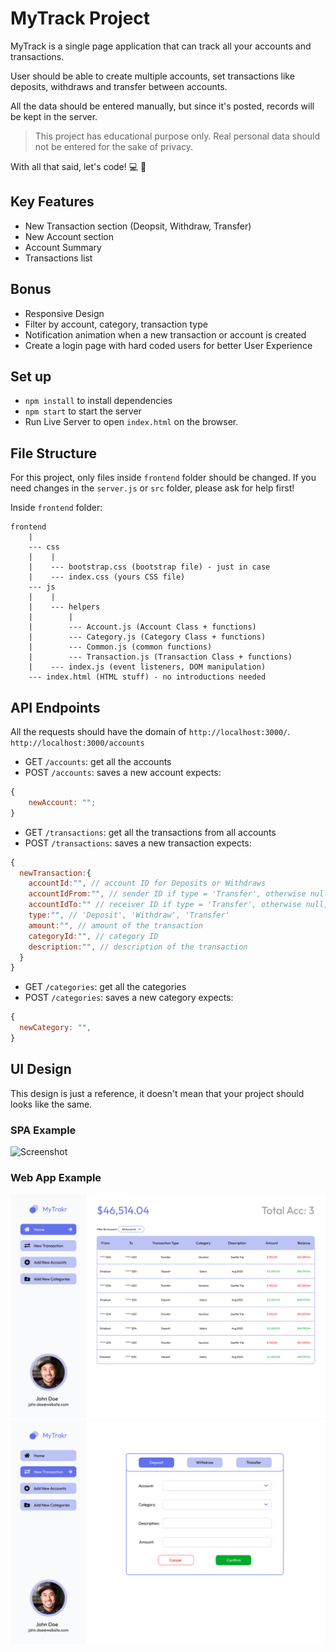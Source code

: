 # MyTrack Project

MyTrack is a single page application that can track all your accounts and transactions.

User should be able to create multiple accounts, set transactions like deposits, withdraws and transfer between accounts.

All the data should be entered manually, but since it's posted, records will be kept in the server.

> This project has educational purpose only. Real personal data should not be entered for the sake of privacy.

With all that said, let's code! 💻 🚀

## Key Features

-   New Transaction section (Deopsit, Withdraw, Transfer)
-   New Account section
-   Account Summary
-   Transactions list

## Bonus

-   Responsive Design
-   Filter by account, category, transaction type
-   Notification animation when a new transaction or account is created
-   Create a login page with hard coded users for better User Experience

## Set up

-   `npm install` to install dependencies
-   `npm start` to start the server
-   Run Live Server to open `index.html` on the browser.

## File Structure

For this project, only files inside `frontend` folder should be changed. If you need changes in the `server.js` or `src` folder, please ask for help first!

Inside `frontend` folder:

```
frontend
    |
    --- css
    |    |
    |    --- bootstrap.css (bootstrap file) - just in case
    |    --- index.css (yours CSS file)
    --- js
    |    |
    |    --- helpers
    |        |
    |        --- Account.js (Account Class + functions)
    |        --- Category.js (Category Class + functions)
    |        --- Common.js (common functions)
    |        --- Transaction.js (Transaction Class + functions)
    |    --- index.js (event listeners, DOM manipulation)
    --- index.html (HTML stuff) - no introductions needed
```

## API Endpoints

All the requests should have the domain of `http://localhost:3000/`.
`http://localhost:3000/accounts`

-   GET `/accounts`: get all the accounts
-   POST `/accounts`: saves a new account
    expects:

```js
{
    newAccount: "";
}
```

-   GET `/transactions`: get all the transactions from all accounts
-   POST `/transactions`: saves a new transaction
    expects:

```js
{
  newTransaction:{
    accountId:"", // account ID for Deposits or Withdraws
    accountIdFrom:"", // sender ID if type = 'Transfer', otherwise null
    accountIdTo:"" // receiver ID if type = 'Transfer', otherwise null,
    type:"", // 'Deposit', 'Withdraw', 'Transfer'
    amount:"", // amount of the transaction
    categoryId:"", // category ID
    description:"", // description of the transaction
  }
}
```

-   GET `/categories`: get all the categories
-   POST `/categories`: saves a new category
    expects:

```js
{
  newCategory: "",
}
```

## UI Design

This design is just a reference, it doesn't mean that your project should looks like the same.

### SPA Example

![Screenshot](./imgs/spa.png)

### Web App Example

![Screenshot](./imgs/home.jpg)![Screenshot](./imgs/page2.jpg)
